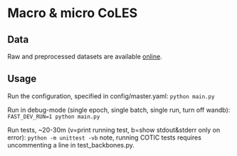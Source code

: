 # Macro & micro CoLES

## Data
Raw and preprocessed datasets are available [online](https://disk.yandex.ru/d/SzvwAOUhDo6dDg).

## Usage
Run the configuration, specified in config/master.yaml:
```python main.py```

Run in debug-mode (single epoch, single batch, single run, turn off wandb):
```FAST_DEV_RUN=1 python main.py```

Run tests, ~20-30m (v=print running test, b=show stdout&stderr only on error):
```python -m unittest -vb```
note, running COTIC tests requires uncommenting a line in test_backbones.py.
